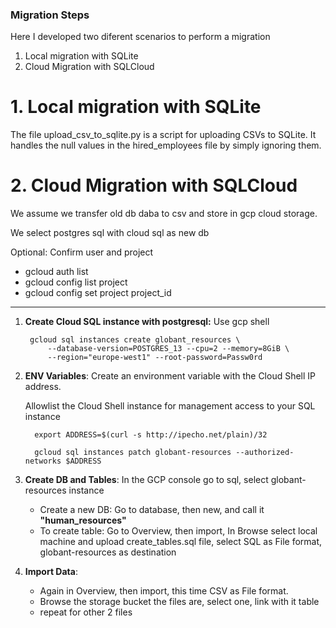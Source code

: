 ### Migration Steps

Here I developed two diferent scenarios to perform a migration

1. Local migration with SQLite
2. Cloud Migration with SQLCloud

# 1. Local migration with SQLite

The file upload_csv_to_sqlite.py is a script for uploading CSVs to SQLite.
It handles the null values in the hired_employees file by simply ignoring them.

# 2. Cloud Migration with SQLCloud

We assume we transfer old db daba to csv and store in gcp cloud storage.

We select postgres sql with cloud sql as new db

Optional: Confirm user and project
- gcloud auth list
- gcloud config list project
- gcloud config set project project_id

---

1. **Create Cloud SQL instance with postgresql:** Use gcp shell
    
        gcloud sql instances create globant_resources \
            --database-version=POSTGRES_13 --cpu=2 --memory=8GiB \
            --region="europe-west1" --root-password=Passw0rd

2. **ENV Variables**: Create an environment variable with the Cloud Shell IP address.

    Allowlist the Cloud Shell instance for management access to your SQL instance

         export ADDRESS=$(curl -s http://ipecho.net/plain)/32
         
         gcloud sql instances patch globant-resources --authorized-networks $ADDRESS

3. **Create DB and Tables**: In the GCP console go to sql, select globant-resources instance 
   - Create a new DB: Go to database, then new, and call it **"human_resources"**
   - To create table: Go to Overview, then import, In Browse select local machine and upload create_tables.sql file,
   select SQL as File format, globant-resources as destination

4. **Import Data**:
   - Again in Overview, then import, this time CSV as File format.
   - Browse the storage bucket the files are, select one, link with it table
   - repeat for other 2 files
